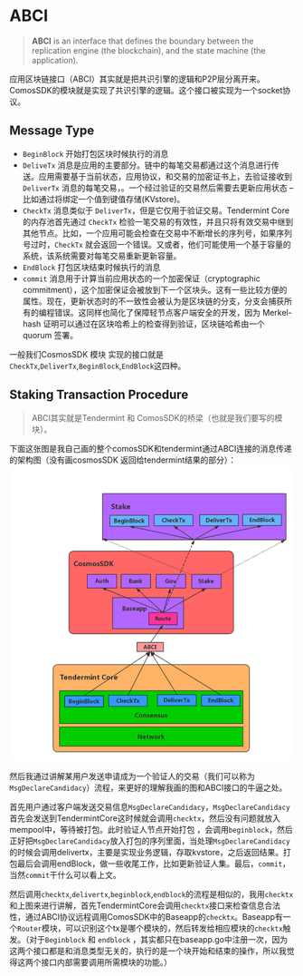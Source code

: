 # ABCI
> **ABCI** is an interface that defines the boundary between the replication engine (the blockchain), and the state machine (the application).

应用区块链接口（ABCI）其实就是把共识引擎的逻辑和P2P层分离开来。ComosSDK的模块就是实现了共识引擎的逻辑。这个接口被实现为一个socket协议。

## Message Type

* `BeginBlock` 开始打包区块时候执行的消息
* `DeliveTx` 消息是应用的主要部分。链中的每笔交易都通过这个消息进行传送。应用需要基于当前状态，应用协议，和交易的加密证书上，去验证接收到 `DeliverTx` 消息的每笔交易，。一个经过验证的交易然后需要去更新应用状态 – 比如通过将绑定一个值到键值存储(KVstore)。
* `CheckTx` 消息类似于 `DeliverTx`，但是它仅用于验证交易。Tendermint Core 的内存池首先通过 `CheckTx` 检验一笔交易的有效性，并且只将有效交易中继到其他节点。比如，一个应用可能会检查在交易中不断增长的序列号，如果序列号过时，`CheckTx` 就会返回一个错误。又或者，他们可能使用一个基于容量的系统，该系统需要对每笔交易重新更新容量。
* `EndBlock`  打包区块结束时候执行的消息
* `commit` 消息用于计算当前应用状态的一个加密保证（cryptographic commitment），这个加密保证会被放到下一个区块头。这有一些比较方便的属性。现在，更新状态时的不一致性会被认为是区块链的分支，分支会捕获所有的编程错误。这同样也简化了保障轻节点客户端安全的开发，因为 Merkel-hash 证明可以通过在区块哈希上的检查得到验证，区块链哈希由一个 quorum 签署。

一般我们CosmosSDK 模块 实现的接口就是`CheckTx`,`DeliverTx`,`BeginBlock`,`EndBlock`这四种。

## Staking Transaction Procedure
> ABCI其实就是Tendermint 和 ComosSDK的桥梁（也就是我们要写的模块）。

下面这张图是我自己画的整个comosSDK和tendermint通过ABCI连接的消息传递的架构图（没有画cosmosSDK 返回给tendermint结果的部分）：
![img](../res/pic/ABCI-cosmosSDK-Tendermint.png)

然后我通过讲解某用户发送申请成为一个验证人的交易（我们可以称为`MsgDeclareCandidacy`）流程，来更好的理解我画的图和ABCI接口的牛逼之处。

首先用户通过客户端发送交易信息`MsgDeclareCandidacy`，`MsgDeclareCandidacy`首先会发送到TendermintCore这时候就会调用`checktx`，然后没有问题就放入mempool中，等待被打包。此时验证人节点开始打包 ，会调用`beginblock`，然后正好把`MsgDeclareCandidacy`放入打包的序列里面，当处理`MsgDeclareCandidacy`的时候会调用delivertx，主要是实现业务逻辑，存取kvstore，之后返回结果。打包最后会调用endBlock，做一些收尾工作，比如更新验证人集。最后，`commit`，当然`commit`干什么可以看上文。

然后调用`checktx`,`delivertx`,`beginblock`,`endblock`的流程是相似的，我用`checktx`和上图来进行讲解，首先TendermintCore会调用`checktx`接口来检查信息合法性，通过ABCI协议远程调用ComosSDK中的Baseapp的`checktx`。Baseapp有一个`Router`模块，可以识别这个tx是哪个模块的，然后转发给相应模块的`checktx`触发。（对于`Beginblock` 和 `endblock` ，其实都只在baseapp.go中注册一次，因为这两个接口都是和消息类型无关的，执行的是一个块开始和结束的操作，所以我觉得这两个接口内部需要调用所需模块的功能。）








